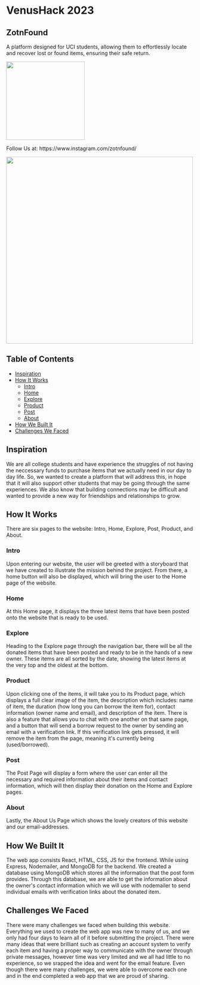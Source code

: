 # VenusHack 2023

## ZotnFound
<p>A platform designed for UCI students, allowing them to effortlessly locate and recover lost or found items, ensuring their safe return.</p>
<img src="https://cdn.discordapp.com/attachments/918312671533727855/1113210954075865209/Untitled_design_1.png" width="210px"/>

<p>Follow Us at: https://www.instagram.com/zotnfound/</p>
<img src="https://cdn.discordapp.com/attachments/688278789566103604/1113211583905153066/image.png" width="500px"/>


## Table of Contents
+ [Inspiration](#inspiration)<br>
+ [How It Works](#how-it-works)<br>
  + [Intro](#intro)<br>
  + [Home](#home)<br>
  + [Explore](#explore)<br>
  + [Product](#product)<br>
  + [Post](#post)<br>
  + [About](#about)<br>
+ [How We Built It](#how-we-built-it)<br>
+ [Challenges We Faced](#challenges-we-faced)<br>

## Inspiration
We are all college students and have experience the struggles of not having the neccessary funds to purchase items that we actually need in our day to day life. So, we wanted to create a platform that will address this, in hope that it will also support other students that may be going through the same experiences. We also know that building connections may be difficult and wanted to provide a new way for friendships and relationships to grow.

## How It Works
There are six pages to the website: Intro, Home, Explore, Post, Product, and About.
### Intro
Upon entering our website, the user will be greeted with a storyboard that we have created to illustrate the mission behind the project. From there, a home button will also be displayed, which will bring the user to the Home page of the website. 
### Home
At this Home page, it displays the three latest items that have been posted onto the website that is ready to be used. 
### Explore
Heading to the Explore page through the navigation bar, there will be all the donated items that have been posted and ready to be in the hands of a new owner. These items are all sorted by the date, showing the latest items at the very top and the oldest at the bottom. 
### Product
Upon clicking one of the items, it will take you to its Product page, which displays a full clear image of the item, the description which includes: name of item, the duration (how long you can borrow the item for), contact information (owner name and email), and description of the item. There is also a feature that allows you to chat with one another on that same page, and a button that will send a borrow request to the owner by sending an email with a verification link. If this verification link gets pressed, it will remove the item from the page, meaning it's currently being (used/borrowed). 
### Post
The Post Page will display a form where the user can enter all the necessary and required information about their items and contact information, which will then display their donation on the Home and Explore pages. 
### About
Lastly, the About Us Page which shows the lovely creators of this website and our email-addresses.

## How We Built It
The web app consists React, HTML, CSS, JS for the frontend. While using Express, Nodemailer, and MongoDB for the backend. We created a database using MongoDB which stores all the information that the post form provides. Through this database, we are able to get the information about the owner's contact information which we will use with nodemailer to send individual emails with verification links about the donated item.

## Challenges We Faced
There were many challenges we faced when building this website. Everything we used to create the web app was new to many of us, and we only had four days to learn all of it before submitting the project. There were many ideas that were brilliant such as creating an account system to verify each item and having a proper way to communicate with the owner through private messages, however time was very limited and we all had little to no experience, so we srapped the idea and went for the email feature. Even though there were many challenges, we were able to overcome each one and in the end completed a web app that we are proud of sharing.

